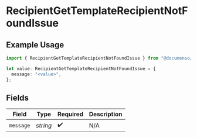 # RecipientGetTemplateRecipientNotFoundIssue

## Example Usage

```typescript
import { RecipientGetTemplateRecipientNotFoundIssue } from "@documenso/sdk-typescript/models/errors";

let value: RecipientGetTemplateRecipientNotFoundIssue = {
  message: "<value>",
};
```

## Fields

| Field              | Type               | Required           | Description        |
| ------------------ | ------------------ | ------------------ | ------------------ |
| `message`          | *string*           | :heavy_check_mark: | N/A                |